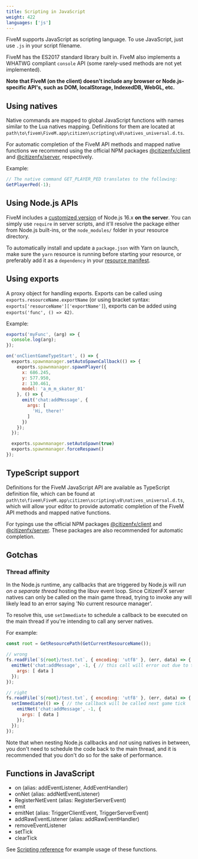 ```yaml
---
title: Scripting in JavaScript
weight: 422
languages: ['js']
---
```


FiveM supports JavaScript as scripting language.
To use JavaScript, just use `.js` in your script filename.

FiveM has the ES2017 standard library built in. FiveM also implements a WHATWG compliant `console` API (some
rarely-used methods are not yet implemented).

**Note that FiveM (on the client) doesn't include any browser or Node.js-specific API's, such
as DOM, localStorage, IndexedDB, WebGL, etc.**

Using natives
-------------
Native commands are mapped to global JavaScript functions with names similar to the Lua natives mapping. Definitions for
them are located at `path\to\fivem\FiveM.app\citizen\scripting\v8\natives_universal.d.ts`.

For automatic completion of the FiveM API methods and mapped native functions we recommend using the official NPM packages
[@citizenfx/client][npmclient] and [@citizenfx/server][npmserver], respectively.

Example:

``` js
// The native command GET_PLAYER_PED translates to the following:
GetPlayerPed(-1);
```

Using Node.js APIs
------------------

FiveM includes a [customized version][nodejs] of Node.js 16.x **on the server**. You can simply use `require` in server
scripts, and it'll resolve the package either from Node.js built-ins, or the `node_modules/` folder in your resource
directory.

To automatically install and update a `package.json` with Yarn on launch, make sure the `yarn` resource is running
before starting your resource, or preferably add it as a `dependency` in your [resource manifest][deplink].

Using exports
-------------

A proxy object for handling exports. Exports can be called using `exports.resourceName.exportName` (or using bracket
syntax: `exports['resourceName']['exportName']`), exports can be added using `exports('func', () => 42)`.

Example:

```js
exports('myFunc', (arg) => {
  console.log(arg);
});
```

```js
on('onClientGameTypeStart', () => {
  exports.spawnmanager.setAutoSpawnCallback(() => {
    exports.spawnmanager.spawnPlayer({
      x: 686.245,
      y: 577.950,
      z: 130.461,
      model: 'a_m_m_skater_01'
    }, () => {
      emit('chat:addMessage', {
        args: [
          'Hi, there!'
        ]
      })
    });
  });

  exports.spawnmanager.setAutoSpawn(true)
  exports.spawnmanager.forceRespawn()
});
```

TypeScript support
------------------

Definitions for the FiveM JavaScript API are available as TypeScript definition file, which can be
found at `path\to\fivem\FiveM.app\citizen\scripting\v8\natives_universal.d.ts`, which will allow your
editor to provide automatic completion of the FiveM API methods and mapped native functions.

For typings use the official NPM packages [@citizenfx/client][npmclient] and [@citizenfx/server][npmserver].
These packages are also recommended for automatic completion.

Gotchas
-------

### Thread affinity
In the Node.js runtime, any callbacks that are triggered by Node.js will _run on a separate thread_ hosting the libuv
event loop. Since CitizenFX server natives can only be called on the main game thread, trying to invoke any will likely
lead to an error saying 'No current resource manager'.

To resolve this, use `setImmediate` to schedule a callback to be executed on the main thread if you're intending to call
any server natives.

For example:

```js
const root = GetResourcePath(GetCurrentResourceName());

// wrong
fs.readFile(`${root}/test.txt`, { encoding: 'utf8' }, (err, data) => {
  emitNet('chat:addMessage', -1, { // this call will error out due to thread affinity
    args: [ data ]
  });
});

// right
fs.readFile(`${root}/test.txt`, { encoding: 'utf8' }, (err, data) => {
  setImmediate(() => { // the callback will be called next game tick
    emitNet('chat:addMessage', -1, {
      args: [ data ]
    });
  });
});
```

Note that when nesting Node.js callbacks and _not_ using natives in between, you don't need to schedule the code back to
the main thread, and it is recommended that you don't do so for the sake of performance.

Functions in JavaScript
-----------------------

- on (alias: addEventListener, AddEventHandler)
- onNet (alias: addNetEventListener)
- RegisterNetEvent (alias: RegisterServerEvent)
- emit
- emitNet (alias: TriggerClientEvent, TriggerServerEvent)
- addRawEventListener (alias: addRawEventHandler)
- removeEventListener
- setTick
- clearTick

See [Scripting reference][scriptreflink] for example usage of these functions.

[scriptreflink]: /docs/scripting-reference/runtimes/javascript
[deplink]: /docs/scripting-reference/resource-manifest/resource-manifest#dependency
[nodejs]: https://github.com/citizenfx/node
[npmclient]: https://www.npmjs.com/package/@citizenfx/client
[npmserver]: https://www.npmjs.com/package/@citizenfx/server
